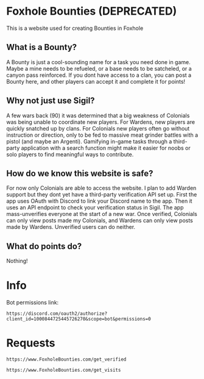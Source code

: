
# Foxhole Bounties (DEPRECATED)

This is a website used for creating Bounties in Foxhole

## What is a Bounty?

A Bounty is just a cool-sounding name for a task you need done in game. Maybe a mine needs to be refueled, or a base needs to be satcheled, or a canyon pass reinforced. If you dont have access to a clan, you can post a Bounty here, and other players can accept it and complete it for points!

## Why not just use Sigil?

A few wars back (90) it was determined that a big weakness of Colonials was being unable to coordinate new players. For Wardens, new players are quickly snatched up by clans. For Colonials new players often go without instruction or direction, only to be fed to massive meat grinder battles with a pistol (and maybe an Argenti). Gamifying in-game tasks through a third-party application with a search function might make it easier for noobs or solo players to find meaningful ways to contribute.

## How do we know this website is safe?

For now only Colonials are able to access the website. I plan to add Warden support but they dont yet have a third-party verification API set up. First the app uses OAuth with Discord to link your Discord name to the app. Then it uses an API endpoint to check your verification status in Sigil. The app mass-unverifies everyone at the start of a new war. Once verified, Colonials can only view posts made my Colonials, and Wardens can only view posts made by Wardens. Unverified users can do neither.

## What do points do?

Nothing!

# Info

Bot permissions link: 

    https://discord.com/oauth2/authorize?client_id=1000844725445726270&scope=bot&permissions=0

# Requests

    https://www.FoxholeBounties.com/get_verified

    https://www.FoxholeBounties.com/get_visits
